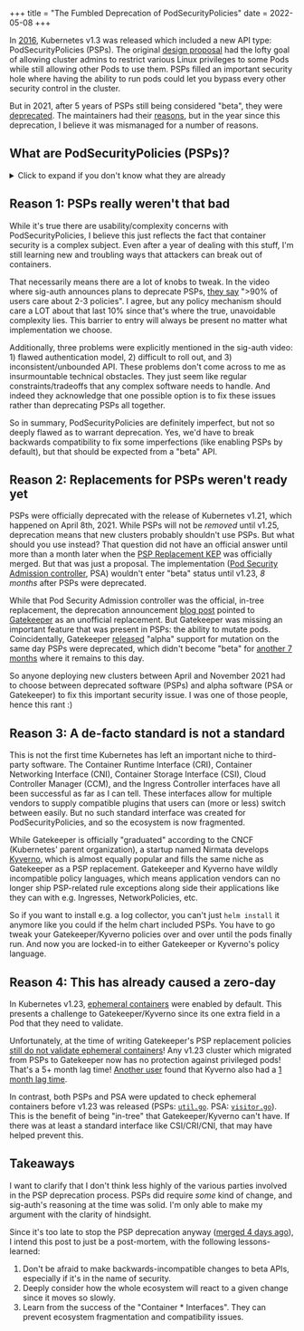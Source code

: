 +++
title = "The Fumbled Deprecation of PodSecurityPolicies"
date = 2022-05-08
+++

In [2016](https://github.com/kubernetes/kubernetes/pull/7893), Kubernetes v1.3 was released which included a new API type: PodSecurityPolicies (PSPs). The original [design proposal](https://github.com/kubernetes/design-proposals-archive/blob/main/auth/pod-security-policy.md) had the lofty goal of allowing cluster admins to restrict various Linux privileges to some Pods while still allowing other Pods to use them. PSPs filled an important security hole where having the ability to run pods could let you bypass every other security control in the cluster.

But in 2021, after 5 years of PSPs still being considered "beta", they were [deprecated](https://kubernetes.io/blog/2021/04/06/podsecuritypolicy-deprecation-past-present-and-future/). The maintainers had their [reasons](https://youtu.be/SFtHRmPuhEw?t=963), but in the year since this deprecation, I believe it was mismanaged for a number of reasons.


## What are PodSecurityPolicies (PSPs)?

<details>
<summary>Click to expand if you don't know what they are already</summary>

The Official docs are [here](https://kubernetes.io/docs/concepts/security/pod-security-policy/), but PSPs are essentially yaml files that restrict [some special permissions](https://kubernetes.io/docs/tasks/configure-pod-container/security-context/) that Pods can have such as allowed UIDs/GIDs, `allowPrivilegeEscalation`, hostPath mounts, Linux Capabilities, etc. These permissions are extremely important to control since most any one of them could be used to break out of the container sandbox in some way.

Here's an example PSP that implements the CIS Benchmarks for Kubernetes:

```yaml
apiVersion: policy/v1beta1
kind: PodSecurityPolicy
metadata:
  annotations:
    # https://docs.docker.com/engine/security/seccomp/
    seccomp.security.alpha.kubernetes.io/allowedProfileNames: docker/default,runtime/default
    seccomp.security.alpha.kubernetes.io/defaultProfileName: runtime/default
  name: restricted
spec:
  # CIS 5.2.1
  privileged: false
  # CIS 5.2.2
  hostPID: false
  # CIS 5.2.3
  hostIPC: false
  # CIS 5.2.4
  hostNetwork: false
  # CIS 5.2.5
  allowPrivilegeEscalation: false
  # CIS 5.2.6
  runAsUser:
    rule: MustRunAsNonRoot
  # CIS 5.2.7/8/9
  requiredDropCapabilities:
  - ALL
  # Needed to stop hostPath mounts, surprisingly not mentioned in CIS Benchmarks
  volumes:
  - configMap
  - emptyDir
  - projected
  - secret
  - downwardAPI
  - persistentVolumeClaim
  - ephemeral
```

As far as I know, any Pod that is bound by that PSP will not be able to escape the container sandbox (except via a new zero-day, of course).

Once PSPs are enabled and you have deployed some policies ([here's](https://github.com/kubernetes-sigs/kubespray/blob/323a1113629b7cea77d18a80196e4a2544f747bc/roles/kubernetes-apps/cluster_roles/tasks/main.yml#L43) how Kubespray does it), every new Pod will be checked against your PSPs. There are some complex rules about which policy is eventually applied to your pod (Pod SA, user's SA, prefer non-mutating, then alphabetical), but essentially your Pod will either be allowed, mutated-then-allowed, or blocked. To help debug, Pods will be given a `kubernetes.io/psp` annotation which tells you which policy was applied.

Applications can ship their own PodSecurityPolicies if they need special permissions, such as [this one](https://github.com/kubernetes/ingress-nginx/blob/helm-chart-4.1.0/charts/ingress-nginx/templates/controller-psp.yaml) that ships with ingress-nginx.

</details>


## Reason 1: PSPs really weren't that bad

While it's true there are usability/complexity concerns with PodSecurityPolicies, I believe this just reflects the fact that container security is a complex subject. Even after a year of dealing with this stuff, I'm still learning new and troubling ways that attackers can break out of containers.

That necessarily means there are a lot of knobs to tweak. In the video where sig-auth announces plans to deprecate PSPs, [they say](https://youtu.be/SFtHRmPuhEw?t=1921) ">90% of users care about 2-3 policies". I agree, but any policy mechanism should care a LOT about that last 10% since that's where the true, unavoidable complexity lies. This barrier to entry will always be present no matter what implementation we choose.

Additionally, three problems were explicitly mentioned in the sig-auth video: 1) flawed authentication model, 2) difficult to roll out, and 3) inconsistent/unbounded API. These problems don't come across to me as insurmountable technical obstacles. They just seem like regular constraints/tradeoffs that any complex software needs to handle. And indeed they acknowledge that one possible option is to fix these issues rather than deprecating PSPs all together.

So in summary, PodSecurityPolicies are definitely imperfect, but not so deeply flawed as to warrant deprecation. Yes, we'd have to break backwards compatibility to fix some imperfections (like enabling PSPs by default), but that should be expected from a "beta" API.

## Reason 2: Replacements for PSPs weren't ready yet

PSPs were officially deprecated with the release of Kubernetes v1.21, which happened on April 8th, 2021. While PSPs will not be *removed* until v1.25, deprecation means that new clusters probably shouldn't use PSPs. But what should you use instead? That question did not have an official answer until more than a month later when the [PSP Replacement KEP](https://github.com/kubernetes/enhancements/pull/2582) was officially merged. But that was just a proposal. The implementation ([Pod Security Admission controller](https://kubernetes.io/docs/concepts/security/pod-security-admission/), PSA) wouldn't enter "beta" status until v1.23, *8 months* after PSPs were deprecated.

While that Pod Security Admission controller was the official, in-tree replacement, the deprecation announcement [blog post](https://kubernetes.io/blog/2021/04/06/podsecuritypolicy-deprecation-past-present-and-future/) pointed to [Gatekeeper](https://github.com/open-policy-agent/gatekeeper) as an unofficial replacement. But Gatekeeper was missing an important feature that was present in PSPs: the ability to mutate pods. Coincidentally, Gatekeeper [released](https://github.com/open-policy-agent/gatekeeper/releases/tag/v3.4.0) "alpha" support for mutation on the same day PSPs were deprecated, which didn't become "beta" for [another 7 months](https://github.com/open-policy-agent/gatekeeper/releases/tag/v3.7.0) where it remains to this day.

So anyone deploying new clusters between April and November 2021 had to choose between deprecated software (PSPs) and alpha software (PSA or Gatekeeper) to fix this important security issue. I was one of those people, hence this rant :)

## Reason 3: A de-facto standard is not a standard

This is not the first time Kubernetes has left an important niche to third-party software. The Container Runtime Interface (CRI), Container Networking Interface (CNI), Container Storage Interface (CSI), Cloud Controller Manager (CCM), and the Ingress Controller interfaces have all been successful as far as I can tell. These interfaces allow for multiple vendors to supply compatible plugins that users can (more or less) switch between easily. But no such standard interface was created for PodSecurityPolicies, and so the ecosystem is now fragmented.

While Gatekeeper is officially "graduated" according to the CNCF (Kubernetes' parent organization), a startup named Nirmata develops [Kyverno](https://github.com/kyverno/kyverno), which is almost equally popular and fills the same niche as Gatekeeper as a PSP replacement. Gatekeeper and Kyverno have wildly incompatible policy languages, which means application vendors can no longer ship PSP-related rule exceptions along side their applications like they can with e.g. Ingresses, NetworkPolicies, etc.

So if you want to install e.g. a log collector, you can't just `helm install` it anymore like you could if the helm chart included PSPs. You have to go tweak your Gatekeeper/Kyverno policies over and over until the pods finally run. And now you are locked-in to either Gatekeeper or Kyverno's policy language.

## Reason 4: This has already caused a zero-day

In Kubernetes v1.23, [ephemeral containers](https://kubernetes.io/docs/concepts/workloads/pods/ephemeral-containers/) were enabled by default. This presents a challenge to Gatekeeper/Kyverno since its one extra field in a Pod that they need to validate.

Unfortunately, at the time of writing Gatekeeper's PSP replacement policies [still do not validate ephemeral containers](https://github.com/open-policy-agent/gatekeeper-library/issues/188)! Any v1.23 cluster which migrated from PSPs to Gatekeeper now has no protection against privileged pods! That's a 5+ month lag time! [Another user](https://xenitab.github.io/blog/2022/04/12/ephemeral-container-security/) found that Kyverno also had a [1 month lag time](https://github.com/kyverno/kyverno/releases/tag/v1.5.3).

In contrast, both PSPs and PSA were updated to check ephemeral containers before v1.23 was released (PSPs: [`util.go`](https://github.com/kubernetes/kubernetes/pull/59416/files#diff-40853a2fe474b6bde454934dc4e0742a3d9bbf98c31336d8d74520ebe8a2e300R48). PSA: [`visitor.go`](https://github.com/kubernetes/kubernetes/blob/v1.22.0/staging/src/k8s.io/pod-security-admission/policy/visitor.go#L34)). This is the benefit of being "in-tree" that Gatekeeper/Kyverno can't have. If there was at least a standard interface like CSI/CRI/CNI, that may have helped prevent this.

## Takeaways

I want to clarify that I don't think less highly of the various parties involved in the PSP deprecation process. PSPs did require *some* kind of change, and sig-auth's reasoning at the time was solid. I'm only able to make my argument with the clarity of hindsight.

Since it's too late to stop the PSP deprecation anyway ([merged 4 days ago](https://github.com/kubernetes/kubernetes/pull/109798)), I intend this post to just be a post-mortem, with the following lessons-learned:

1. Don't be afraid to make backwards-incompatible changes to beta APIs, especially if it's in the name of security.
2. Deeply consider how the whole ecosystem will react to a given change since it moves so slowly.
3. Learn from the success of the "Container * Interfaces". They can prevent ecosystem fragmentation and compatibility issues.

